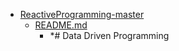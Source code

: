 - <a href = "E:\Node_projects\Node_Way\ArchivTSH_2\ArhivTimur_2\ReactiveProgramming-master\cat.ReactiveProgramming-master\dir.ReactiveProgramming-master.md">ReactiveProgramming-master</a>
    - <a href = "E:\Node_projects\Node_Way\ArchivTSH_2\ArhivTimur_2\ReactiveProgramming-master\README.md">README.md</a>
        - *# Data Driven Programming
